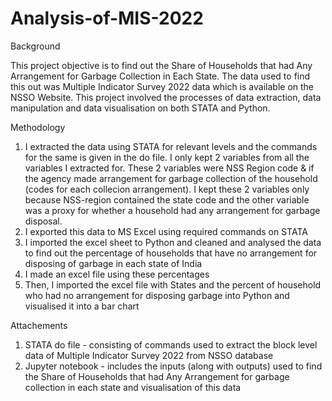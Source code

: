 # Analysis-of-MIS-2022
Background

This project objective is to find out the Share of Households that had Any Arrangement for Garbage Collection in Each State. The data used to find this out was Multiple Indicator Survey 2022 data which is available on the NSSO Website. This project involved the processes of data extraction, data manipulation and data visualisation on both STATA and Python.

Methodology

1. I extracted the data using STATA for relevant levels and the commands for the same is given in the do file. I only kept 2 variables from all the variables I extracted for. These 2 variables were NSS Region code & if the agency made arrangement for garbage collection of the household (codes for each collecion arrangement). I kept these 2 variables only because NSS-region contained the state code and the other variable was a proxy for whether a household had any arrangement for garbage disposal.
2. I exported this data to MS Excel using required commands on STATA
3. I imported the excel sheet to Python and cleaned and analysed the data to find out the percentage of households that have no arrangement for disposing of garbage in each state of India
4. I made an excel file using these percentages
5. Then, I imported the excel file with States and the percent of household who had no arrangement for disposing garbage into Python and visualised it into a bar chart

Attachements

1. STATA do file - consisting of commands used to extract the block level data of Multiple Indicator Survey 2022 from NSSO database
2. Jupyter notebook - includes the inputs (along with outputs) used to find the Share of Households that had Any Arrangement for garbage collection in each state and visualisation of this data
